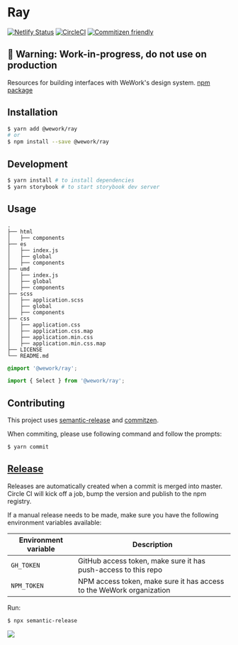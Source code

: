 # Ray

[![Netlify Status](https://api.netlify.com/api/v1/badges/1fc61cc7-d0e8-4424-977e-8fa3f3a237b2/deploy-status)](https://app.netlify.com/sites/wework-ray/deploys) [![CircleCI](https://circleci.com/gh/WeConnect/ray.svg?style=svg&circle-token=99fe6d74b0b60e0113df0e37df0009ba77793b1d)](https://circleci.com/gh/WeConnect/ray) [![Commitizen friendly](https://img.shields.io/badge/commitizen-friendly-brightgreen.svg)](http://commitizen.github.io/cz-cli/)

## 🚧 **Warning**: Work-in-progress, do not use on production

Resources for building interfaces with WeWork's design system. [npm package](https://www.npmjs.com/package/@wework/ray)

## Installation

```bash
$ yarn add @wework/ray
# or
$ npm install --save @wework/ray
```

## Development

```bash
$ yarn install # to install dependencies
$ yarn storybook # to start storybook dev server
```

## Usage

```
.
├── html
│   ├── components
├── es
│   ├── index.js
│   ├── global
│   ├── components
├── umd
│   ├── index.js
│   ├── global
│   ├── components
├── scss
│   ├── application.scss
│   ├── global
│   ├── components
├── css
│   ├── application.css
│   ├── application.css.map
│   ├── application.min.css
│   ├── application.min.css.map
├── LICENSE
└── README.md
```

```scss
@import '@wework/ray';
```

```js
import { Select } from '@wework/ray';
```

## Contributing

This project uses [semantic-release](https://github.com/semantic-release/semantic-release) and [commitzen](https://github.com/commitizen/cz-cli).

When commiting, please use following command and follow the prompts:

```bash
$ yarn commit
```

## [Release](https://github.com/WeConnect/ray/releases)

Releases are automatically created when a commit is merged into master. Circle CI will kick off a job, bump the version and publish to the npm registry.

If a manual release needs to be made, make sure you have the following environment variables available:

| Environment variable | Description                                                          |
| -------------------- | -------------------------------------------------------------------- |
| `GH_TOKEN`           | GitHub access token, make sure it has push-access to this repo       |
| `NPM_TOKEN`          | NPM access token, make sure it has access to the WeWork organization |

Run:

```bash
$ npx semantic-release
```

![](https://media.giphy.com/media/NXWYyKAHim63u/giphy.gif)

